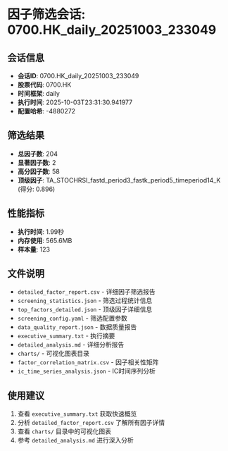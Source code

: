 # 因子筛选会话: 0700.HK_daily_20251003_233049

## 会话信息
- **会话ID**: 0700.HK_daily_20251003_233049
- **股票代码**: 0700.HK
- **时间框架**: daily
- **执行时间**: 2025-10-03T23:31:30.941977
- **配置哈希**: -4880272

## 筛选结果
- **总因子数**: 204
- **显著因子数**: 2
- **高分因子数**: 58
- **顶级因子**: TA_STOCHRSI_fastd_period3_fastk_period5_timeperiod14_K (得分: 0.896)

## 性能指标
- **执行时间**: 1.99秒
- **内存使用**: 565.6MB
- **样本量**: 123

## 文件说明
- `detailed_factor_report.csv` - 详细因子筛选报告
- `screening_statistics.json` - 筛选过程统计信息
- `top_factors_detailed.json` - 顶级因子详细信息
- `screening_config.yaml` - 筛选配置参数
- `data_quality_report.json` - 数据质量报告
- `executive_summary.txt` - 执行摘要
- `detailed_analysis.md` - 详细分析报告
- `charts/` - 可视化图表目录
- `factor_correlation_matrix.csv` - 因子相关性矩阵
- `ic_time_series_analysis.json` - IC时间序列分析

## 使用建议
1. 查看 `executive_summary.txt` 获取快速概览
2. 分析 `detailed_factor_report.csv` 了解所有因子详情
3. 查看 `charts/` 目录中的可视化图表
4. 参考 `detailed_analysis.md` 进行深入分析
